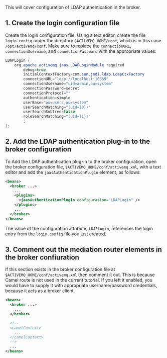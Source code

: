 This will cover configuration of LDAP authentication in the broker.

## 1. Create the login configuration file

Create the login configuration file. Using a text editor, create the file
`login.config` under the directory `$ACTIVEMQ_HOME/conf`, which is in this
case `/opt/activemq/conf`. Make sure to replace the `connectionURL`,
`connectionUsername`, and `connectionPassword` with the appropriate values:

```java
LDAPLogin {
    org.apache.activemq.jaas.LDAPLoginModule required
        debug=true
        initialContextFactory=com.sun.jndi.ldap.LdapCtxFactory
        connectionURL="ldap://localhost:10389"
        connectionUsername="uid=admin,ou=system"
        connectionPassword=secret
        connectionProtocol=""
        authentication=simple
        userBase="ou=users,ou=system"
        userSearchMatching="(uid={0})"
        userSearchSubtree=false
        roleSearchMatching="(uid={1})"
        ;
};
```

## 2. Add the LDAP authentication plug-in to the broker configuration

To Add the LDAP authentication plug-in to the broker configuration, open the
broker configuration file, `$ACTIVEMQ_HOME/conf/activemq.xml`, with a text
editor and add the `jaasAuthenticationPlugin` element, as follows:

```xml
<beans>
  <broker ...>
    ...
    <plugins>
      <jaasAuthenticationPlugin configuration="LDAPLogin" />
    </plugins>
    ...
  </broker>
</beans>
```

The value of the configuration attribute, `LDAPLogin`, references the login
entry from the `login.config` file you just created.

## 3. Comment out the mediation router elements in the broker confiuration

If this section exists in the broker configuration file at
`$ACTIVEMQ_HOME/conf/activemq.xml` then comment it out. This is because Camel
route is not used in the current tutorial. If you left it enabled, you would
have to supply it with appropriate username/password credentials, because it
acts as a broker client.

```xml
<beans>
  <broker ...>
    ...
  </broker>

  <!--
  <camelContext>
    ...
  </camelContext>
  -->
  ...
</beans>
```

